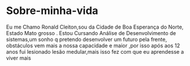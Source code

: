 # Sobre-minha-vida
Eu me Chamo Ronald Cleiton,sou da Cidade de Boa Esperança do Norte, Estado Mato grosso . Estou Cursando Análise de Desenvolvimento de sistemas,um sonho q pretendo desenvolver um futuro pela frente, obstáculos vem mais a nossa capacidade e maior ,por isso após aos 12 anos fui lesionado lesão medular,mais isso fez com que eu aprendesse a viver mais 
